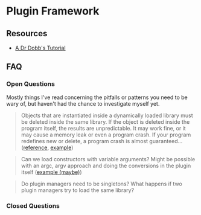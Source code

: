 # Plugin Framework

## Resources

* [A Dr Dobb's Tutorial](http://www.drdobbs.com/dynamically-loaded-c-objects/184401900)

## FAQ

### Open Questions

Mostly things I've read concerning the pitfalls or patterns you need to be wary
of, but haven't had the chance to investigate myself yet.

> Objects that are instantiated inside a dynamically loaded library must be deleted inside the same library. If the object is deleted inside the program itself, the results are unpredictable. It may work fine, or it may cause a memory leak or even a program crash. If your program redefines new or delete, a program crash is almost guaranteed...([reference](http://www.drdobbs.com/dynamically-loaded-c-objects/184401900), [example](http://www.drdobbs.com/dynamically-loaded-c-objects/184401900?pgno=4))

> Can we load constructors with variable arguments? Might be possible with an argc, argv approach and doing the conversions in the plugin itself ([example (maybe)](http://www.drdobbs.com/dynamically-loaded-c-objects/184401900?pgno=5))

> Do plugin managers need to be singletons? What happens if two plugin managers
try to load the same library?

### Closed Questions